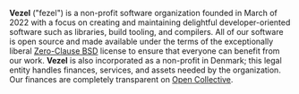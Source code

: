 <!-- markdownlint-disable MD041 -->

**Vezel** ("fezel") is a non-profit software organization founded in March of
2022 with a focus on creating and maintaining delightful developer-oriented
software such as libraries, build tooling, and compilers. All of our software is
open source and made available under the terms of the exceptionally liberal
[Zero-Clause BSD](https://opensource.org/licenses/0BSD) license to ensure that
everyone can benefit from our work. **Vezel** is also incorporated as a
non-profit in Denmark; this legal entity handles finances, services, and assets
needed by the organization. Our finances are completely transparent on
[Open Collective](https://opencollective.com/vezel/transactions).
